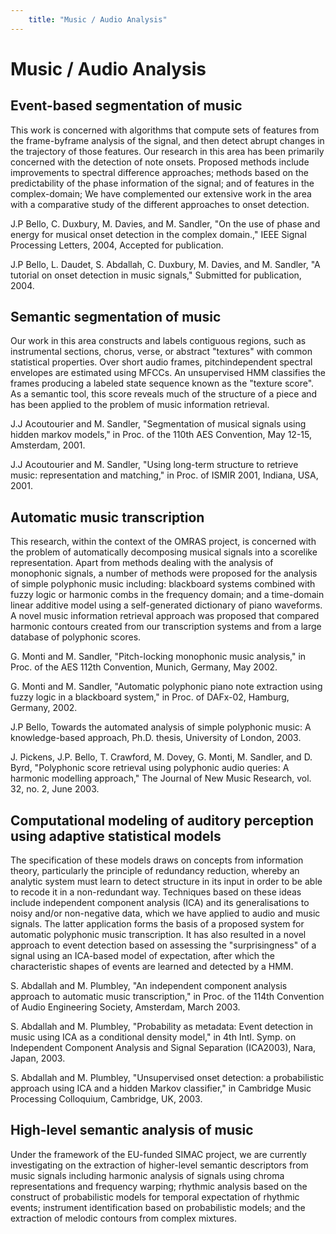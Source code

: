 ```yaml
---
    title: "Music / Audio Analysis"
---
```


# Music / Audio Analysis

## Event-based segmentation of music

This work is concerned with algorithms that compute sets of features from the frame-byframe analysis of the signal, and then detect abrupt changes in the trajectory of those features. Our research in this area has been primarily concerned with the detection of note onsets. Proposed methods include improvements to spectral difference approaches; methods based on the predictability of the phase information of the signal; and of features in the complex-domain; We have complemented our extensive work in the area with a comparative study of the different approaches to onset detection.

J.P Bello, C. Duxbury, M. Davies, and M. Sandler, "On the use of phase and energy for musical onset detection in the complex domain.," IEEE Signal Processing Letters, 2004, Accepted for publication.

J.P Bello, L. Daudet, S. Abdallah, C. Duxbury, M. Davies, and M. Sandler, "A tutorial on onset detection in music signals," Submitted for publication, 2004.

## Semantic segmentation of music

Our work in this area constructs and labels contiguous regions, such as instrumental sections, chorus, verse, or abstract "textures" with common statistical properties. Over short audio frames, pitchindependent spectral envelopes are estimated using MFCCs. An unsupervised HMM classifies the frames producing a labeled state sequence known as the "texture score". As a semantic tool, this score reveals much of the structure of a piece and has been applied to the problem of music information retrieval.

J.J Acoutourier and M. Sandler, "Segmentation of musical signals using hidden markov models," in Proc. of the 110th AES Convention, May 12-15, Amsterdam, 2001.

J.J Acoutourier and M. Sandler, "Using long-term structure to retrieve music: representation and matching," in Proc. of ISMIR 2001, Indiana, USA, 2001.

## Automatic music transcription

This research, within the context of the OMRAS project, is concerned with the problem of automatically decomposing musical signals into a scorelike representation. Apart from methods dealing with the analysis of monophonic signals, a number of methods were proposed for the analysis of simple polyphonic music including: blackboard systems combined with fuzzy logic or harmonic combs in the frequency domain; and a time-domain linear additive model using a self-generated dictionary of piano waveforms. A novel music information retrieval approach was proposed that compared harmonic contours created from our transcription systems and from a large database of polyphonic scores.

G. Monti and M. Sandler, "Pitch-locking monophonic music analysis," in Proc. of the AES 112th Convention, Munich, Germany, May 2002.

G. Monti and M. Sandler, "Automatic polyphonic piano note extraction using fuzzy logic in a blackboard system," in Proc. of DAFx-02, Hamburg, Germany, 2002.

J.P Bello, Towards the automated analysis of simple polyphonic music: A knowledge-based approach, Ph.D. thesis, University of London, 2003.

J. Pickens, J.P. Bello, T. Crawford, M. Dovey, G. Monti, M. Sandler, and D. Byrd, "Polyphonic score retrieval using polyphonic audio queries: A harmonic modelling approach," The Journal of New Music Research, vol. 32, no. 2, June 2003.

## Computational modeling of auditory perception using adaptive statistical models

The specification of these models draws on concepts from information theory, particularly the principle of redundancy reduction, whereby an analytic system must learn to detect structure in its input in order to be able to recode it in a non-redundant way. Techniques based on these ideas include independent component analysis (ICA) and its generalisations to noisy and/or non-negative data, which we have applied to audio and music signals. The latter application forms the basis of a proposed system for automatic polyphonic music transcription. It has also resulted in a novel approach to event detection based on assessing the "surprisingness" of a signal using an ICA-based model of expectation, after which the characteristic shapes of events are learned and detected by a HMM.

S. Abdallah and M. Plumbley, "An independent component analysis approach to automatic music transcription," in Proc. of the 114th Convention of Audio Engineering Society, Amsterdam, March 2003.

S. Abdallah and M. Plumbley, "Probability as metadata: Event detection in music using ICA as a conditional density model," in 4th Intl. Symp. on Independent Component Analysis and Signal Separation (ICA2003), Nara, Japan, 2003.

S. Abdallah and M. Plumbley, "Unsupervised onset detection: a probabilistic approach using ICA and a hidden Markov classifier," in Cambridge Music Processing Colloquium, Cambridge, UK, 2003.

## High-level semantic analysis of music

Under the framework of the EU-funded SIMAC project, we are currently investigating on the extraction of higher-level semantic descriptors from music signals including harmonic analysis of signals using chroma representations and frequency warping; rhythmic analysis based on the construct of probabilistic models for temporal expectation of rhythmic events; instrument identification based on probabilistic models; and the extraction of melodic contours from complex mixtures.